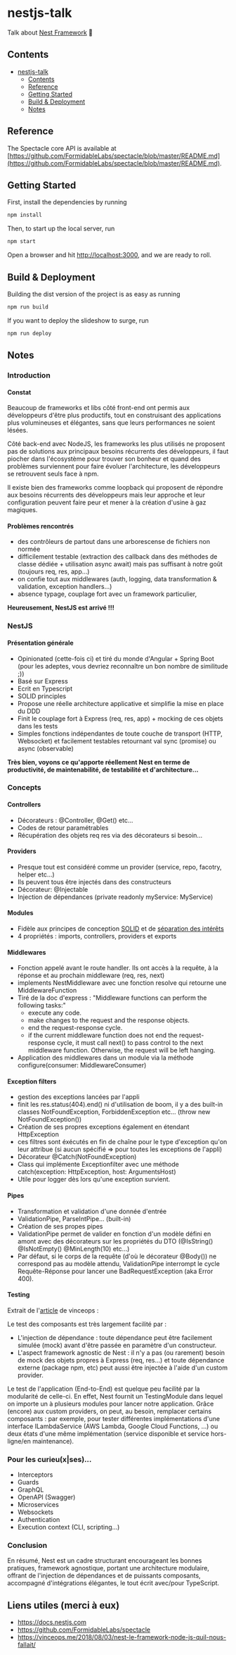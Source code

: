 # nestjs-talk

Talk about [Nest Framework](https://nestjs.com) 🚀

## Contents

- [nestjs-talk](#nestjs-talk)
  - [Contents](#contents)
  - [Reference](#reference)
  - [Getting Started](#getting-started)
  - [Build & Deployment](#build--deployment)
  - [Notes](#notes)

## Reference

The Spectacle core API is available at [https://github.com/FormidableLabs/spectacle/blob/master/README.md](https://github.com/FormidableLabs/spectacle/blob/master/README.md).

## Getting Started

First, install the dependencies by running

```bash
npm install
```

Then, to start up the local server, run

```bash
npm start
```

Open a browser and hit [http://localhost:3000](http://localhost:3000), and we are ready to roll.

## Build & Deployment

Building the dist version of the project is as easy as running

```bash
npm run build
```

If you want to deploy the slideshow to surge, run

```bash
npm run deploy
```

## Notes

### Introduction

#### Constat

Beaucoup de frameworks et libs côté front-end ont permis aux développeurs d'être plus productifs, tout en construisant des applications plus volumineuses et élégantes, sans que leurs performances ne soient lésées.

Côté back-end avec NodeJS, les frameworks les plus utilisés ne proposent pas de solutions aux principaux besoins récurrents des développeurs, il faut piocher dans l'écosystème pour trouver son bonheur et quand des problèmes surviennent pour faire évoluer l'architecture, les développeurs se retrouvent seuls face à npm.

Il existe bien des frameworks comme loopback qui proposent de répondre aux besoins récurrents des développeurs mais leur approche et leur configuration peuvent faire peur et mener à la création d'usine à gaz magiques.

#### Problèmes rencontrés

- des contrôleurs de partout dans une arborescense de fichiers non normée
- difficilement testable (extraction des callback dans des méthodes de classe dédiée + utilisation async await) mais pas suffisant à notre goût (toujours req, res, app...)
- on confie tout aux middlewares (auth, logging, data transformation & validation, exception handlers...)
- absence typage, couplage fort avec un framework particulier,

**Heureusement, NestJS est arrivé !!!**

### NestJS

#### Présentation générale

- Opinionated (cette-fois ci) et tiré du monde d'Angular + Spring Boot (pour les adeptes, vous devriez reconnaître un bon nombre de similitude ;))
- Basé sur Express
- Ecrit en Typescript
- SOLID principles
- Propose une réelle architecture applicative et simplifie la mise en place du DDD
- Finit le couplage fort à Express (req, res, app) + mocking de ces objets dans les tests
- Simples fonctions indépendantes de toute couche de transport (HTTP, Websocket) et facilement testables retournant val sync (promise) ou async (observable)

**Très bien, voyons ce qu'apporte réellement Nest en terme de productivité, de maintenabilité, de testabilité et d'architecture...**

### Concepts

#### Controllers

- Décorateurs : @Controller, @Get() etc...
- Codes de retour paramétrables
- Récupération des objets req res via des décorateurs si besoin...

#### Providers

- Presque tout est considéré comme un provider (service, repo, facotry, helper etc...)
- Ils peuvent tous être injectés dans des constructeurs
- Décorateur: @Injectable
- Injection de dépendances (private readonly myService: MyService)

#### Modules

- Fidèle aux principes de conception [SOLID](https://en.wikipedia.org/wiki/SOLID) et de [séparation des intérêts](https://en.wikipedia.org/wiki/Separation_of_concerns)
- 4 propriétés : imports, controllers, providers et exports

#### Middlewares

- Fonction appelé avant le route handler. Ils ont accès à la requête, à la réponse et au prochain middleware (req, res, next)
- implements NestMiddleware avec une fonction resolve qui retourne une MiddlewareFunction
- Tiré de la doc d'express : "Middleware functions can perform the following tasks:"
  - execute any code.
  - make changes to the request and the response objects.
  - end the request-response cycle.
  - if the current middleware function does not end the request-response cycle, it must call next() to pass control to the next middleware function. Otherwise, the request will be left hanging.
- Application des middlewares dans un module via la méthode configure(consumer: MiddlewareConsumer)

#### Exception filters

- gestion des exceptions lancées par l'appli
- finit les res.status(404).end() ni d'utilisation de boom, il y a des built-in classes NotFoundException, ForbiddenException etc... (throw new NotFoundException())
- Création de ses propres exceptions également en étendant HttpException
- ces filtres sont éxécutés en fin de chaîne pour le type d'exception qu'on leur attribue (si aucun spécifié => pour toutes les exceptions de l'appli)
- Décorateur @Catch(NotFoundException)
- Class qui implémente Exceptionfilter avec une méthode catch(exception: HttpException, host: ArgumentsHost)
- Utile pour logger dès lors qu'une exception survient.

#### Pipes

- Transformation et validation d'une donnée d'entrée
- ValidationPipe, ParseIntPipe... (built-in)
- Création de ses propes pipes
- ValidationPipe permet de valider en fonction d'un modèle défini en amont avec des décorateurs sur les propriétés du DTO (@IsString() @IsNotEmpty() @MinLength(10) etc...)
- Par défaut, si le corps de la requête (d'où le décorateur @Body()) ne correspond pas au modèle attendu, ValidationPipe interrompt le cycle Requête-Réponse pour lancer une BadRequestException (aka Error 400).

#### Testing

Extrait de l'[article](https://vinceops.me/2018/08/03/nest-le-framework-node-js-quil-nous-fallait/#introduction) de vinceops :

Le test des composants est très largement facilité par :

- L'injection de dépendance : toute dépendance peut être facilement simulée (mock) avant d'être passée en paramètre d'un constructeur.
- L'aspect framework agnostic de Nest : il n'y a pas (ou rarement) besoin de mock des objets propres à Express (req, res...) et toute dépendance externe (package npm, etc) peut aussi être injectée à l'aide d'un custom provider.

Le test de l'application (End-to-End) est quelque peu facilité par la modularité de celle-ci. En effet, Nest fournit un TestingModule dans lequel on importe un à plusieurs modules pour lancer notre application.
Grâce (encore) aux custom providers, on peut, au besoin, remplacer certains composants : par exemple, pour tester différentes implémentations d'une interface ILambdaService (AWS Lambda, Google Cloud Functions, ...) ou deux états d'une même implémentation (service disponible et service hors-ligne/en maintenance).

### Pour les curieu(x|ses)...

- Interceptors
- Guards
- GraphQL
- OpenAPI (Swagger)
- Microservices
- Websockets
- Authentication
- Execution context (CLI, scripting...)

### Conclusion

En résumé, Nest est un cadre structurant encourageant les bonnes pratiques, framework agnostique, portant une architecture modulaire, offrant de l'injection de dépendances et de puissants composants, accompagné d'intégrations élégantes, le tout écrit avec/pour TypeScript.

## Liens utiles (merci à eux)

- https://docs.nestjs.com
- https://github.com/FormidableLabs/spectacle
- https://vinceops.me/2018/08/03/nest-le-framework-node-js-quil-nous-fallait/
